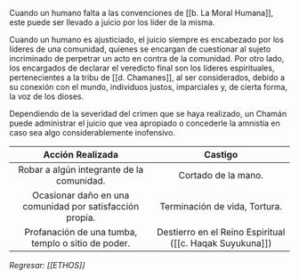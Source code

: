 Cuando un humano falta a las convenciones de [[b. La Moral Humana]], este puede ser llevado a juicio por los líder de la misma. 

Cuando un humano es ajusticiado, el juicio siempre es encabezado por los líderes de una comunidad, quienes se encargan de cuestionar al sujeto incriminado de perpetrar un acto en contra de la comunidad. Por otro lado, los encargados de declarar el veredicto final son los líderes espirituales, pertenecientes a la tribu de [[d. Chamanes]], al ser considerados, debido a su conexión con el mundo, individuos justos, imparciales y, de cierta forma, la voz de los dioses.

Dependiendo de la severidad del crimen que se haya realizado, un Chamán puede administrar el juicio que vea apropiado o concederle la amnistía en caso sea algo considerablemente inofensivo.

|                     Acción Realizada                     |                         Castigo                          |
| :------------------------------------------------------: | :------------------------------------------------------: |
|        Robar a algún integrante de la comunidad.         |                   Cortado de la mano.                    |
| Ocasionar daño en una comunidad por satisfacción propia. |              Terminación de vida, Tortura.               |
|    Profanación de una tumba, templo o sitio de poder.    | Destierro en el Reino Espiritual ([[c. Haqak Suyukuna]]) |

*Regresar: [[ETHOS]]*